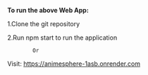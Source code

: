 **To run the above Web App:**


1.Clone the git repository


2.Run npm start to run the application

            Or
Visit: https://animesphere-1asb.onrender.com
